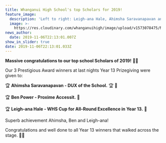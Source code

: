 ```yaml
---
title: Whanganui High School's top Scholars for 2019!
feature_image:
  description: 'Left to right: Leigh-ana Hale, Ahimsha Saravanapavan and Ben Power.'
  image: >-
    https://res.cloudinary.com/whanganuihigh/image/upload/v1573078475/News/All_3.Leighand_Hale.Ahimsha_Ben_Power.jpg
news_author:
  date: 2019-11-06T22:13:01.007Z
show_in_slider: true
date: 2019-11-06T22:13:01.033Z
---
```

**Massive congratulations to our top school Scholars of 2019!** 🎉🎉



Our 3 Prestigious Award winners at last nights Year 13 Prizegiving were given to:



🏆 **Ahimsha Saravanapavan - DUX of the School.** 🏆 👏

🏆 **Ben Power - Proxime Accessit.** 👏



🏆 **Leigh-ana Hale - WHS Cup for All-Round Excellence in Year 13.** 👏



Superb achievement Ahimsha, Ben and Leigh-ana! 



Congratulations and well done to all Year 13 winners that walked across the stage. 👏🤩

